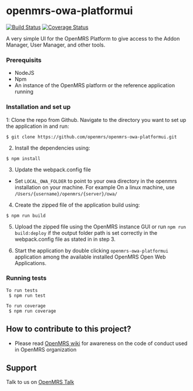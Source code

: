 # openmrs-owa-platformui

[![Build Status](https://travis-ci.org/openmrs/openmrs-owa-platformui.svg?branch=master)](https://travis-ci.org/openmrs/openmrs-owa-platformui)
[![Coverage Status](https://coveralls.io/repos/github/openmrs/openmrs-owa-platformui/badge.svg)](https://coveralls.io/github/openmrs/openmrs-owa-platformui)


A very simple UI for the OpenMRS Platform to give access to the Addon Manager, User Manager, and other tools.

### Prerequisits
- NodeJS
- Npm
- An instance of the OpenMRS platform or the reference application running

### Installation and set up

1: Clone the repo from Github. Navigate to the directory you want to set up the application in and run:
```
$ git clone https://github.com/openmrs/openmrs-owa-platformui.git
```

2. Install the dependencies using:
```
$ npm install
```

3. Update the webpack.config file
- Set `LOCAL_OWA_FOLDER` to point to your owa directory in the openmrs installation on your machine. For example
  On a linux machine, use `/Users/{username}/openmrs/{server}/owa/`

4. Create the zipped file of the application build using:
```
$ npm run build
```
5. Upload the zipped file using the OpenMRS instance GUI or run `npm run build:deploy` if the output folder path is set correctly in the webpack.config file as stated in in step 3.

6. Start the application by double clicking `openmrs-owa-platformui` application among the available installed OpenMRS Open Web Applications.


### Running tests
```
To run tests 
 $ npm run test
 
To run coverage
 $ npm run coverage
```

## How to contribute to this project?
 - Please read [OpenMRS wiki](https://wiki.openmrs.org/) for awareness on the code of conduct used in OpenMRS organization

## Support

Talk to us on [OpenMRS Talk](https://talk.openmrs.org/)
